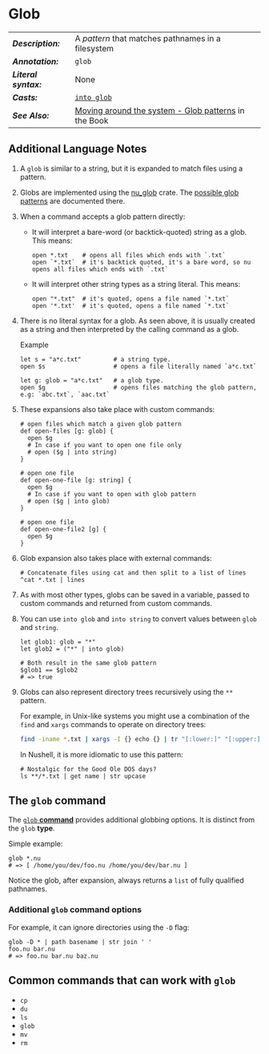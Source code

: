 # Glob

<!-- prettier-ignore -->
|     |     |
| --- | --- |
| **_Description:_**    | A *pattern* that matches pathnames in a filesystem
| **_Annotation:_**     | `glob`                                                                                 
| **_Literal syntax:_** | None
| **_Casts:_**          | [`into glob`](/commands/docs/into_glob.md)
| **_See Also:_**       | [Moving around the system - Glob patterns](/book/moving_around.md#glob-patterns-wildcards) in the Book

## Additional Language Notes

1. A `glob` is similar to a string, but it is expanded to match files using a pattern.

1. Globs are implemented using the [nu_glob](https://docs.rs/nu-glob/latest/nu_glob/index.html) crate. The [possible glob patterns](https://docs.rs/nu-glob/latest/nu_glob/struct.Pattern.html) are documented there.

1. When a command accepts a glob pattern directly:

   - It will interpret a bare-word (or backtick-quoted) string as a glob. This means:
     ```nu
     open *.txt    # opens all files which ends with `.txt`
     open `*.txt`  # it's backtick quoted, it's a bare word, so nu opens all files which ends with `.txt`
     ```
   - It will interpret other string types as a string literal. This means:

     ```nu
     open "*.txt"  # it's quoted, opens a file named `*.txt`
     open '*.txt'  # it's quoted, opens a file named `*.txt`
     ```

1. There is no literal syntax for a glob. As seen above, it is usually created as a string and then interpreted by the calling command as a glob.

   Example

   <!-- TODO: Update example to use touch once it accepts glob properly -->
   <!-- touch can show the differences more tangibly -->

   ```nu
   let s = "a*c.txt"         # a string type.
   open $s                   # opens a file literally named `a*c.txt`

   let g: glob = "a*c.txt"   # a glob type.
   open $g                   # opens files matching the glob pattern, e.g: `abc.txt`, `aac.txt`
   ```

1. These expansions also take place with custom commands:

   ```nu
   # open files which match a given glob pattern
   def open-files [g: glob] {
     open $g
     # In case if you want to open one file only
     # open ($g | into string)
   }

   # open one file
   def open-one-file [g: string] {
     open $g
     # In case if you want to open with glob pattern
     # open ($g | into glob)
   }

   # open one file
   def open-one-file2 [g] {
     open $g
   }
   ```

1. Glob expansion also takes place with external commands:

   ```nu
   # Concatenate files using cat and then split to a list of lines
   ^cat *.txt | lines
   ```

1. As with most other types, globs can be saved in a variable, passed to custom commands and returned from custom commands.

1. You can use `into glob` and `into string` to convert values between `glob` and `string`.

   ```nu
   let glob1: glob = "*"
   let glob2 = ("*" | into glob)

   # Both result in the same glob pattern
   $glob1 == $glob2
   # => true
   ```

1. Globs can also represent directory trees recursively using the `**` pattern.

   For example, in Unix-like systems you might use a combination of the `find` and `xargs` commands to operate on directory trees:

   ```bash
   find -iname *.txt | xargs -I {} echo {} | tr "[:lower:]" "[:upper:]"
   ```

   In Nushell, it is more idiomatic to use this pattern:

   ```nu
   # Nostalgic for the Good Ole DOS days?
   ls **/*.txt | get name | str upcase
   ```

## The `glob` command

The [`glob` **command**](/commands/docs/glob.md) provides additional globbing options. It is distinct from the `glob` **type**.

Simple example:

```nu
glob *.nu
# => [ /home/you/dev/foo.nu /home/you/dev/bar.nu ]
```

Notice the glob, after expansion, always returns a `list` of fully qualified pathnames.

### Additional `glob` command options

For example, it can ignore directories using the `-D` flag:

```nu
glob -D * | path basename | str join ' '
foo.nu bar.nu
# => foo.nu bar.nu baz.nu
```

## Common commands that can work with `glob`

- `cp`
- `du`
- `ls`
- `glob`
- `mv`
- `rm`
